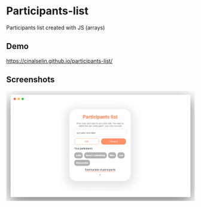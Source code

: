 # Participants-list

Participants list created with JS (arrays)

## Demo

https://cinalselin.github.io/participants-list/

## Screenshots

![App Screenshot](./assets/img/carbon_Template_array.png)
